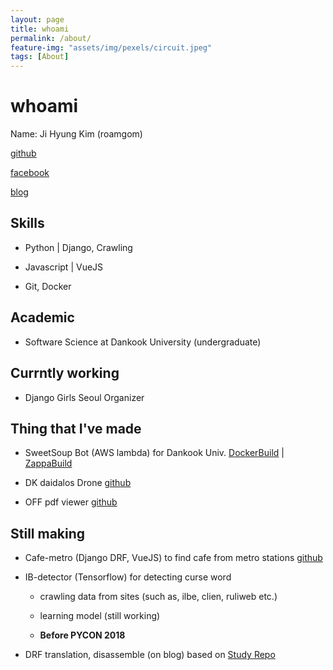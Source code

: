 ```yaml
---
layout: page
title: whoami
permalink: /about/
feature-img: "assets/img/pexels/circuit.jpeg"
tags: [About]
---
```


# whoami

Name: Ji Hyung Kim (roamgom)

[github](https://github.com/roamgom)

[facebook](https://www.facebook.com/roamgom)

[blog](https://roamgom.github.io/)


## Skills

- Python | Django, Crawling

- Javascript | VueJS

- Git, Docker

## Academic

- Software Science at Dankook University (undergraduate)

## Currntly working

- Django Girls Seoul Organizer


## Thing that I've made

- SweetSoup Bot (AWS lambda) for Dankook Univ. [DockerBuild](https://github.com/roamgom/SweetSoup_Bot) | [ZappaBuild](https://github.com/roamgom/SweetSoup_Bot_Zappa)

- DK daidalos Drone [github](https://github.com/roamgom/DK_daidalos)

- OFF pdf viewer [github](https://github.com/roamgom/OFF_pdf)

## Still making

- Cafe-metro (Django DRF, VueJS) to find cafe from metro stations
[github](https://github.com/roamgom/cafe_metro)

- IB-detector (Tensorflow) for detecting curse word

    - crawling data from sites (such as, ilbe, clien, ruliweb etc.)
    
    - learning model (still working)

    - **Before PYCON 2018**

- DRF translation, disassemble (on blog) based on [Study Repo](https://github.com/django-rest-framework-study)
